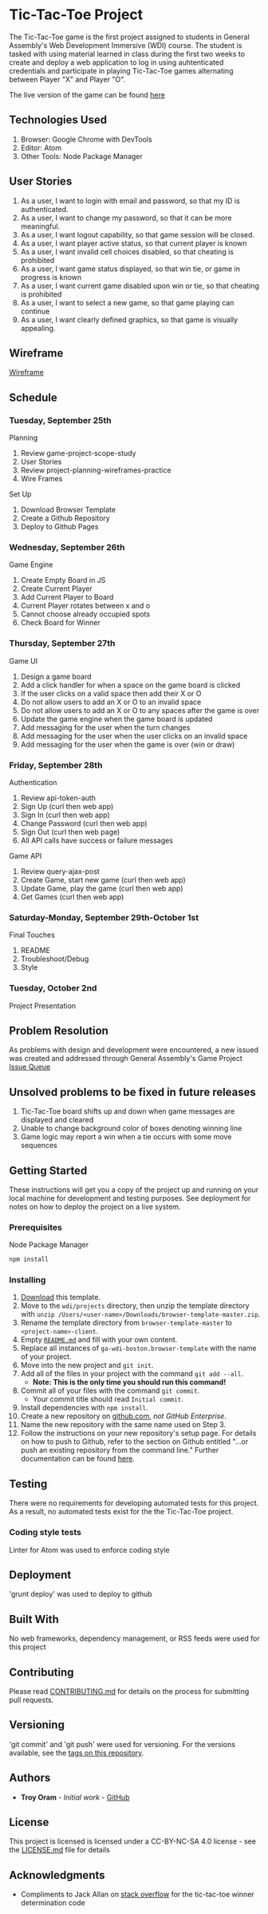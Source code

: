 # Tic-Tac-Toe Project

The Tic-Tac-Toe game is the first project assigned to students in General
Assembly's Web Development Immersive (WDI) course.  The student is tasked with
using material learned in class during the first two weeks to create and deploy
a web application to log in using auhtenticated credentials and participate in
playing Tic-Tac-Toe games alternating between Player "X" and Player "O".

The live version of the game can be found [here](https://troyoram.github.io/game-project-client/)

## Technologies Used

1. Browser: Google Chrome with DevTools
1. Editor: Atom
1. Other Tools: Node Package Manager

## User Stories

1. As a user, I want to login with email and password, so that my ID is authenticated.
1. As a user, I want to change my password, so that it can be more meaningful.
1. As a user, I want logout capability, so that game session will be closed.
1. As a user, I want player active status, so that current player is known
1. As a user, I want invalid cell choices disabled, so that cheating is prohibited
1. As a user, I want game status displayed, so that win tie, or game in progress is known
1. As a user, I want current game disabled upon win or tie, so that cheating is prohibited
1. As a user, I want to select a new game, so that game playing can continue
1. As a user, I want clearly defined graphics, so that game is visually appealing.

## Wireframe

[Wireframe](https://troyoram.github.io/game-project-client/public/wireframe.png)

## Schedule

### Tuesday, September 25th

Planning
1. Review game-project-scope-study
1. User Stories
1. Review project-planning-wireframes-practice
1. Wire Frames

Set Up
1. Download Browser Template
1. Create a Github Repository
1. Deploy to Github Pages

### Wednesday, September 26th
Game Engine
1. Create Empty Board in JS
1. Create Current Player
1. Add Current Player to Board
1. Current Player rotates between x and o
1. Cannot choose already occupied spots
1. Check Board for Winner

### Thursday, September 27th
Game UI
1. Design a game board
1. Add a click handler for when a space on the game board is clicked
1. If the user clicks on a valid space then add their X or O
1. Do not allow users to add an X or O to an invalid space
1. Do not allow users to add an X or O to any spaces after the game is over
1. Update the game engine when the game board is updated
1. Add messaging for the user when the turn changes
1. Add messaging for the user when the user clicks on an invalid space
1. Add messaging for the user when the game is over (win or draw)

### Friday, September 28th
Authentication
1. Review api-token-auth
1. Sign Up (curl then web app)
1. Sign In (curl then web app)
1. Change Password (curl then web app)
1. Sign Out (curl then web page)
1. All API calls have success or failure messages

Game API
1. Review query-ajax-post
1. Create Game, start new game (curl then web app)
1. Update Game, play the game (curl then web app)
1. Get Games (curl then web app)

### Saturday-Monday, September 29th-October 1st
Final Touches
1. README
1. Troubleshoot/Debug
1. Style

### Tuesday, October 2nd
Project Presentation

## Problem Resolution

As problems with design and development were encountered, a new issued was created
and addressed through General Assembly's Game Project [Issue Queue](https://git.generalassemb.ly/ga-wdi-boston/game-project/issues)

## Unsolved problems to be fixed in future releases

1. Tic-Tac-Toe board shifts up and down when game messages are displayed and cleared
2. Unable to change background color of boxes denoting winning line
3. Game logic may report a win when a tie occurs with some move sequences

## Getting Started

These instructions will get you a copy of the project up and running on your local machine for development and testing purposes. See deployment for notes on how to deploy the project on a live system.

### Prerequisites

Node Package Manager

```sh
npm install
```

### Installing

1. [Download](../../archive/master.zip) this template.
1. Move to the `wdi/projects` directory, then unzip the template directory with
    `unzip /Users/<user-name>/Downloads/browser-template-master.zip`.
1. Rename the template directory from `browser-template-master` to
    `<project-name>-client`.
1. Empty [`README.md`](README.md) and fill with your own content.
1. Replace all instances of `ga-wdi-boston.browser-template` with the name of
    your project.
1. Move into the new project and `git init`.
1. Add all of the files in your project with the command `git add --all`.
      - **Note: This is the only time you should run this command!**
1. Commit all of your files with the command `git commit`.
      - Your commit title should read `Initial commit`.
1. Install dependencies with `npm install`.
1. Create a new repository on [github.com](https://github.com),
    _not GitHub Enterprise_.
1. Name the new repository with the same name used on Step 3.
1. Follow the instructions on your new repository's setup page. For details on
   how to push to Github, refer to the section on Github entitled "…or push an existing
   repository from the command line." Further documentation can be found [here](https://help.github.com/articles/adding-an-existing-project-to-github-using-the-command-line/).

## Testing

There were no requirements for developing automated tests for this project.  As
a result, no automated tests exist for the the Tic-Tac-Toe project.

### Coding style tests

Linter for Atom was used to enforce coding style

## Deployment

'grunt deploy' was used to deploy to github

## Built With

No web frameworks, dependency management, or RSS feeds were used for this project

## Contributing

Please read [CONTRIBUTING.md](https://github.com/troyoram/game-project-client/blob/master/CONTRIBUTING.md) for details on the process for submitting pull requests.

## Versioning

'git commit' and 'git push' were used for versioning. For the versions available, see the [tags on this repository](https://github.com/troyoram/game-project-client/).

## Authors

* **Troy Oram** - *Initial work* - [GitHub](https://github.com/troyoram/game-project-client/)

## License

This project is licensed is licensed under a CC-BY-NC-SA 4.0 license - see the [LICENSE.md](https://github.com/troyoram/game-project-client/blob/master/LICENSE) file for details

## Acknowledgments

* Compliments to Jack Allan on [stack overflow](https://stackoverflow.com/a/24376236) for the tic-tac-toe winner determination code
